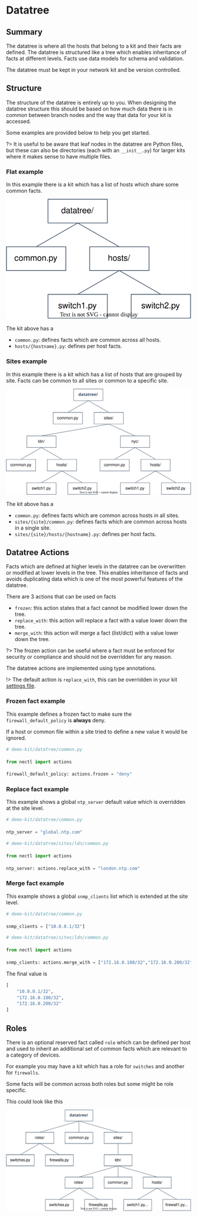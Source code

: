 <!--
 Copyright (C) 2022 Adam Kirchberger

 This file is part of Nectl.

 Nectl is free software: you can redistribute it and/or modify
 it under the terms of the GNU General Public License as published by
 the Free Software Foundation, either version 3 of the License, or
 (at your option) any later version.

 Nectl is distributed in the hope that it will be useful,
 but WITHOUT ANY WARRANTY; without even the implied warranty of
 MERCHANTABILITY or FITNESS FOR A PARTICULAR PURPOSE.  See the
 GNU General Public License for more details.

 You should have received a copy of the GNU General Public License
 along with Nectl.  If not, see <http://www.gnu.org/licenses/>.
-->

# Datatree

## Summary

The datatree is where all the hosts that belong to a kit and their facts are defined. The datatree is structured like a tree which enables inheritance of facts at different levels. Facts use data models for schema and validation.

The datatree must be kept in your network kit and be version controlled.

## Structure

The structure of the datatree is entirely up to you. When designing the datatree structure this should be based on how much data there is in common between branch nodes and the way that data for your kit is accessed.

Some examples are provided below to help you get started.

?> It is useful to be aware that leaf nodes in the datatree are Python files, but these can also be directories (each with an `__init__.py`) for larger kits where it makes sense to have multiple files.

### Flat example

In this example there is a kit which has a list of hosts which share some common facts.

![Nectl datatree example 1](../images/datatree_example_1.svg "Nectl datatree with hosts and common data")

The kit above has a

- `common.py`: defines facts which are common across all hosts.
- `hosts/{hostname}.py`: defines per host facts.

### Sites example

In this example there is a kit which has a list of hosts that are grouped by site. Facts can be common to all sites or common to a specific site.

![Nectl datatree example 2](../images/datatree_example_2.svg "Nectl datatree with hosts grouped by site and common data")

The kit above has a

- `common.py`: defines facts which are common across hosts in all sites.
- `sites/{site}/common.py`: defines facts which are common across hosts in a single site.
- `sites/{site}/hosts/{hostname}.py`: defines per host facts.

## Datatree Actions

Facts which are defined at higher levels in the datatree can be overwritten or modified at lower levels in the tree. This enables inheritance of facts and avoids duplicating data which is one of the most powerful features of the datatree.

There are 3 actions that can be used on facts

- `frozen`: this action states that a fact cannot be modified lower down the tree.
- `replace_with`: this action will replace a fact with a value lower down the tree.
- `merge_with`: this action will merge a fact (list/dict) with a value lower down the tree.

?> The frozen action can be useful where a fact must be enforced for security or compliance and should not be overridden for any reason.

The datatree actions are implemented using type annotations.

!> The default action is `replace_with`, this can be overridden in your kit [settings file](guide/settings.md).

### Frozen fact example

This example defines a frozen fact to make sure the `firewall_default_policy` is **always** deny.

If a host or common file within a site tried to define a new value it would be ignored.

```python
# demo-kit/datatree/common.py

from nectl import actions

firewall_default_policy: actions.frozen = "deny"
```

### Replace fact example

This example shows a global `ntp_server` default value which is overridden at the site level.

```python
# demo-kit/datatree/common.py

ntp_server = "global.ntp.com"
```

```python
# demo-kit/datatree/sites/ldn/common.py

from nectl import actions

ntp_server: actions.replace_with = "london.ntp.com"
```

### Merge fact example

This example shows a global `snmp_clients` list which is extended at the site level.

```python
# demo-kit/datatree/common.py

snmp_clients = ["10.0.0.1/32"]
```

```python
# demo-kit/datatree/sites/ldn/common.py

from nectl import actions

snmp_clients: actions.merge_with = ["172.16.0.100/32","172.16.0.200/32"]
```

The final value is

```python
[
    "10.0.0.1/32",
    "172.16.0.100/32",
    "172.16.0.200/32"
]
```

## Roles

There is an optional reserved fact called `role` which can be defined per host and used to inherit an additional set of common facts which are relevant to a category of devices.

For example you may have a kit which has a role for `switches` and another for `firewalls`.

Some facts will be common across both roles but some might be role specific.

This could look like this

![Nectl datatree roles](../images/datatree_example_roles.svg "Nectl datatree with roles")
